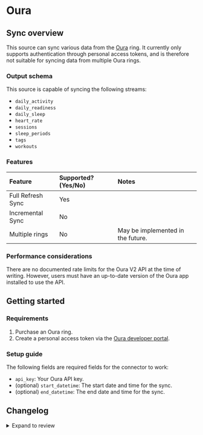 # Oura

## Sync overview

This source can sync various data from the [Oura](https://ouraring.com/) ring.
It currently only supports authentication through personal access tokens, and
is therefore not suitable for syncing data from multiple Oura rings.

### Output schema

This source is capable of syncing the following streams:

- `daily_activity`
- `daily_readiness`
- `daily_sleep`
- `heart_rate`
- `sessions`
- `sleep_periods`
- `tags`
- `workouts`

### Features

| Feature           | Supported? \(Yes/No\) | Notes                             |
|:------------------|:----------------------|:----------------------------------|
| Full Refresh Sync | Yes                   |                                   |
| Incremental Sync  | No                    |                                   |
| Multiple rings    | No                    | May be implemented in the future. |

### Performance considerations

There are no documented rate limits for the Oura V2 API at the time of writing.
However, users must have an up-to-date version of the Oura app installed to use
the API.

## Getting started

### Requirements

1. Purchase an Oura ring.
2. Create a personal access token via the
   [Oura developer portal](https://cloud.ouraring.com/personal-access-tokens).

### Setup guide

The following fields are required fields for the connector to work:

- `api_key`: Your Oura API key.
- (optional) `start_datetime`: The start date and time for the sync.
- (optional) `end_datetime`: The end date and time for the sync.

## Changelog

<details>
  <summary>Expand to review</summary>

| Version | Date       | Pull Request                                             | Subject                                     |
|:--------|:-----------|:---------------------------------------------------------|:--------------------------------------------|
| 0.2.24 | 2025-05-04 | [59507](https://github.com/airbytehq/airbyte/pull/59507) | Update dependencies |
| 0.2.23 | 2025-04-27 | [59056](https://github.com/airbytehq/airbyte/pull/59056) | Update dependencies |
| 0.2.22 | 2025-04-19 | [58491](https://github.com/airbytehq/airbyte/pull/58491) | Update dependencies |
| 0.2.21 | 2025-04-12 | [57870](https://github.com/airbytehq/airbyte/pull/57870) | Update dependencies |
| 0.2.20 | 2025-04-05 | [57311](https://github.com/airbytehq/airbyte/pull/57311) | Update dependencies |
| 0.2.19 | 2025-03-29 | [56741](https://github.com/airbytehq/airbyte/pull/56741) | Update dependencies |
| 0.2.18 | 2025-03-22 | [56168](https://github.com/airbytehq/airbyte/pull/56168) | Update dependencies |
| 0.2.17 | 2025-03-08 | [55523](https://github.com/airbytehq/airbyte/pull/55523) | Update dependencies |
| 0.2.16 | 2025-03-01 | [55018](https://github.com/airbytehq/airbyte/pull/55018) | Update dependencies |
| 0.2.15 | 2025-02-23 | [54570](https://github.com/airbytehq/airbyte/pull/54570) | Update dependencies |
| 0.2.14 | 2025-02-15 | [53984](https://github.com/airbytehq/airbyte/pull/53984) | Update dependencies |
| 0.2.13 | 2025-02-08 | [53452](https://github.com/airbytehq/airbyte/pull/53452) | Update dependencies |
| 0.2.12 | 2025-02-01 | [52973](https://github.com/airbytehq/airbyte/pull/52973) | Update dependencies |
| 0.2.11 | 2025-01-25 | [52510](https://github.com/airbytehq/airbyte/pull/52510) | Update dependencies |
| 0.2.10 | 2025-01-18 | [51860](https://github.com/airbytehq/airbyte/pull/51860) | Update dependencies |
| 0.2.9 | 2025-01-11 | [51342](https://github.com/airbytehq/airbyte/pull/51342) | Update dependencies |
| 0.2.8 | 2024-12-28 | [50736](https://github.com/airbytehq/airbyte/pull/50736) | Update dependencies |
| 0.2.7 | 2024-12-21 | [50226](https://github.com/airbytehq/airbyte/pull/50226) | Update dependencies |
| 0.2.6 | 2024-12-14 | [49658](https://github.com/airbytehq/airbyte/pull/49658) | Update dependencies |
| 0.2.5 | 2024-12-12 | [49319](https://github.com/airbytehq/airbyte/pull/49319) | Update dependencies |
| 0.2.4 | 2024-12-11 | [49050](https://github.com/airbytehq/airbyte/pull/49050) | Starting with this version, the Docker image is now rootless. Please note that this and future versions will not be compatible with Airbyte versions earlier than 0.64 |
| 0.2.3 | 2024-11-04 | [48189](https://github.com/airbytehq/airbyte/pull/48189) | Update dependencies |
| 0.2.2 | 2024-10-29 | [47800](https://github.com/airbytehq/airbyte/pull/47800) | Update dependencies |
| 0.2.1 | 2024-10-28 | [47576](https://github.com/airbytehq/airbyte/pull/47576) | Update dependencies |
| 0.2.0 | 2024-08-19 | [44409](https://github.com/airbytehq/airbyte/pull/44409) | Refactor connector to manifest-only format |
| 0.1.14 | 2024-08-17 | [44271](https://github.com/airbytehq/airbyte/pull/44271) | Update dependencies |
| 0.1.13 | 2024-08-12 | [43788](https://github.com/airbytehq/airbyte/pull/43788) | Update dependencies |
| 0.1.12 | 2024-08-10 | [43633](https://github.com/airbytehq/airbyte/pull/43633) | Update dependencies |
| 0.1.11 | 2024-08-03 | [43287](https://github.com/airbytehq/airbyte/pull/43287) | Update dependencies |
| 0.1.10 | 2024-07-20 | [42356](https://github.com/airbytehq/airbyte/pull/42356) | Update dependencies |
| 0.1.9 | 2024-07-13 | [41850](https://github.com/airbytehq/airbyte/pull/41850) | Update dependencies |
| 0.1.8 | 2024-07-10 | [41519](https://github.com/airbytehq/airbyte/pull/41519) | Update dependencies |
| 0.1.7 | 2024-07-09 | [41264](https://github.com/airbytehq/airbyte/pull/41264) | Update dependencies |
| 0.1.6 | 2024-07-06 | [40951](https://github.com/airbytehq/airbyte/pull/40951) | Update dependencies |
| 0.1.5 | 2024-06-25 | [40450](https://github.com/airbytehq/airbyte/pull/40450) | Update dependencies |
| 0.1.4 | 2024-06-22 | [40097](https://github.com/airbytehq/airbyte/pull/40097) | Update dependencies |
| 0.1.3 | 2024-06-04 | [39072](https://github.com/airbytehq/airbyte/pull/39072) | [autopull] Upgrade base image to v1.2.1 |
| 0.1.2 | 2024-05-30 | [38399](https://github.com/airbytehq/airbyte/pull/38399) | [autopull] base image + poetry + up_to_date |
| 0.1.1 | 2024-05-28 | [38688](https://github.com/airbytehq/airbyte/pull/38688) | Make connector builder compatible |
| 0.1.0 | 2022-10-20 | [18224](https://github.com/airbytehq/airbyte/pull/18224) | New source |

</details>
